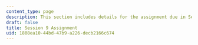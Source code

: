 ```yaml
---
content_type: page
description: This section includes details for the assignment due in Session 9.
draft: false
title: Session 9 Assignment
uid: 1808ea10-44bd-47b9-a226-decb2166c674
---
```

